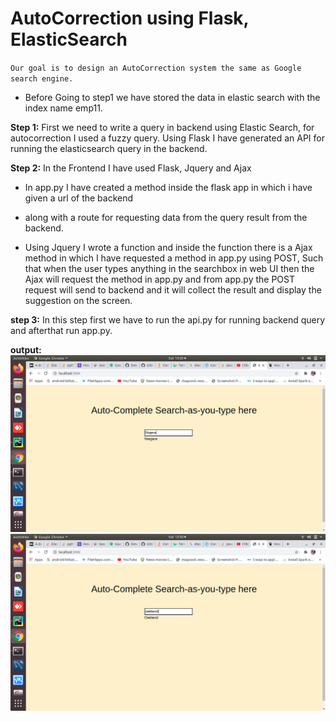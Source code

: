 # AutoCorrection using Flask, ElasticSearch

`Our goal is to design an AutoCorrection system the same as Google search engine. 
`
* Before Going to step1 we have stored the data in elastic search with the index name emp11.

**Step 1:**  First we need to write a query in backend using Elastic Search, for autocorrection I used a fuzzy query.
Using Flask I have generated an API for running the elasticsearch query in the backend.

**Step 2:** In the Frontend I have used Flask, Jquery and Ajax 
* In app.py I have created a method inside the flask app in which i have given a url of the backend 
* along with a route for requesting data from the query result from the backend.

* Using Jquery I wrote  a function and inside the function  there is a Ajax method in which 
I have requested a method in app.py using POST, Such that when the user types anything in the searchbox 
in web UI then the Ajax will request the method in app.py and from app.py the POST request will send to backend 
and it will collect the result and display the suggestion on the screen.

**step 3:** In this step first we have to run the api.py for running backend query and afterthat 
run app.py.

**output:**
![alt text](https://github.com/phani-1995/ElasticSearch_Autocorrect/blob/main/es_autocrrt_imges/Screenshot%20from%202020-10-31%2013-20-01.png)
![alt text](https://github.com/phani-1995/ElasticSearch_Autocorrect/blob/main/es_autocrrt_imges/Screenshot%20from%202020-10-31%2013-20-21.png)

